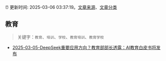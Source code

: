 :alarm_clock: 更新时间: 2025-03-06 03:37:19。[文章来源](/README.md)、[文章分类](/TAGS.md)

## 教育


> 关键字：`教育`、`培训`、`学校`、`教育培训`、`教育学校`



- [2025-03-05-DeepSeek重要应用方向？教育部部长透露：AI教育白皮书将发布](https://www.cls.cn/detail/1961914) 
